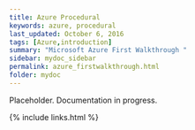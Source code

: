 ```yaml
---
title: Azure Procedural
keywords: azure, procedural
last_updated: October 6, 2016
tags: [Azure,introduction]
summary: "Microsoft Azure First Walkthrough "
sidebar: mydoc_sidebar
permalink: azure_firstwalkthrough.html
folder: mydoc
---
```


Placeholder. Documentation in progress. 

{% include links.html %}
